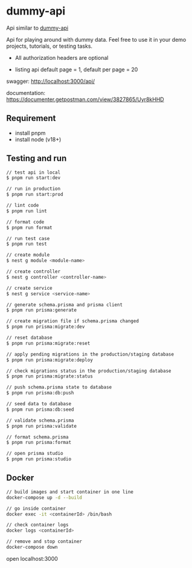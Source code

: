 # dummy-api

Api similar to [dummy-api](https://dummyapi.io/docs)

Api for playing around with dummy data. Feel free to use it in your demo projects, tutorials, or testing tasks.

- All authorization headers are optional

- listing api default page = 1, default per page = 20

swagger: <http://localhost:3000/api/>

documentation: <https://documenter.getpostman.com/view/3827865/Uyr8kHHD>

## Requirement

- install pnpm
- install node (v18+)

## Testing and run

```zsh
// test api in local
$ pnpm run start:dev

// run in production
$ pnpm run start:prod

// lint code
$ pnpm run lint

// format code
$ pnpm run format

// run test case
$ pnpm run test

// create module
$ nest g module <module-name>

// create controller
$ nest g controller <controller-name>

// create service
$ nest g service <service-name>

// generate schema.prisma and prisma client
$ pnpm run prisma:generate

// create migration file if schema.prisma changed
$ pnpm run prisma:migrate:dev

// reset database
$ pnpm run prisma:migrate:reset

// apply pending migrations in the production/staging database
$ pnpm run prisma:migrate:deploy

// check migrations status in the production/staging database
$ pnpm run prisma:migrate:status

// push schema.prisma state to database
$ pnpm run prisma:db:push

// seed data to database
$ pnpm run prisma:db:seed

// validate schema.prisma
$ pnpm run prisma:validate

// format schema.prisma
$ pnpm run prisma:format

// open prisma studio
$ pnpm run prisma:studio
```

## Docker

```zsh
// build images and start container in one line
docker-compose up -d --build

// go inside container
docker exec -it <containerId> /bin/bash

// check container logs
docker logs <containerId>

// remove and stop container
docker-compose down
```

open localhost:3000
